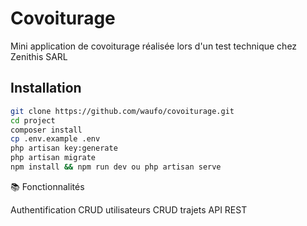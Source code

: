 # Covoiturage

Mini application de covoiturage réalisée lors d'un test technique chez Zenithis SARL

## Installation

```bash
git clone https://github.com/waufo/covoiturage.git
cd project
composer install
cp .env.example .env
php artisan key:generate
php artisan migrate
npm install && npm run dev ou php artisan serve
```

📚 Fonctionnalités

 Authentification
 CRUD utilisateurs
 CRUD trajets
 API REST

